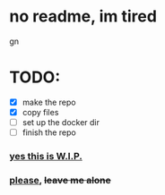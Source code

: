 # no readme, im tired
gn

# TODO:
- [x] make the repo
- [x] copy files
- [ ] set up the docker dir
- [ ] finish the repo

<h3><b><u>yes this is W.I.P. </u></b></h3>

### <u>please</u>, ~~leave me alone~~